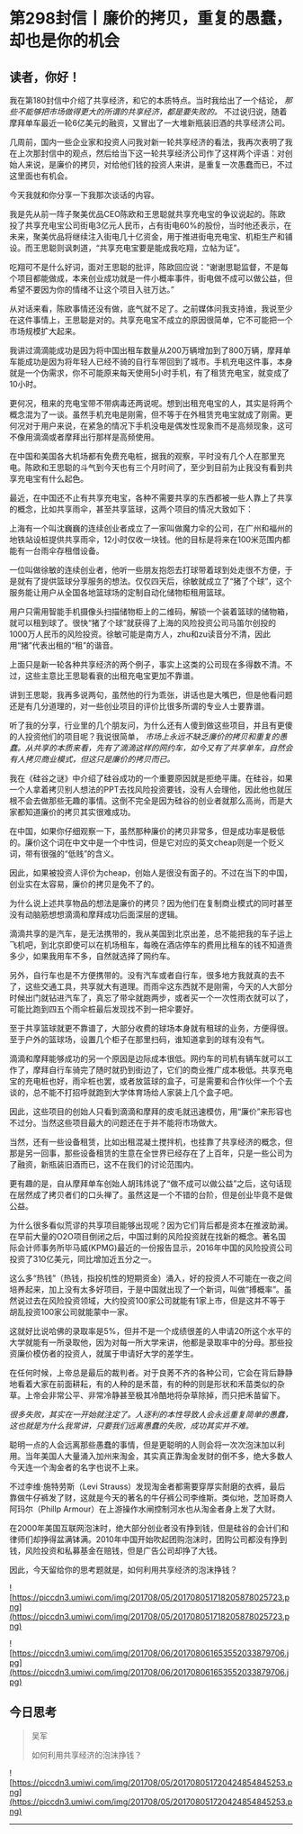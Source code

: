 # 第298封信丨廉价的拷贝，重复的愚蠢，却也是你的机会

## 读者，你好！

我在第180封信中介绍了共享经济，和它的本质特点。当时我给出了一个结论， *那些不能够把市场做得更大的所谓的共享经济，都是要失败的。* 不过说归说，随着摩拜单车最近一轮6亿美元的融资，又冒出了一大堆新瓶装旧酒的共享经济公司。

几周前，国内一些企业家和投资人问我对新一轮共享经济的看法，我再次表明了我在上次那封信中的观点，然后给当下这一轮共享经济公司作了这样两个评语：对创始人来说，是廉价的拷贝，对给他们钱的投资人来讲，是重复一次愚蠢而已，不过这里面也有机会。

今天我就和你分享一下我那次谈话的内容。

我是先从前一阵子聚美优品CEO陈欧和王思聪就共享充电宝的争议说起的。陈欧投了共享充电宝公司街电3亿元人民币，占有街电60%的股份，当时他还表示，在未来，聚美优品将继续注入街电几十亿资金，用于推进街电充电宝、机柜生产和铺设。而王思聪则讽刺道，“共享充电宝要是能成我吃翔，立帖为证”。

吃翔可不是什么好词，面对王思聪的批评，陈欧回应说：“谢谢思聪监督，不是每个项目都能做成，本来创业成功就是一件小概率事件，街电做不成可以做公益，但希望不要因为你的情绪不让这个项目入驻万达。”

从对话来看，陈欧事情还没有做，底气就不足了。之前媒体问我支持谁，我说至少在这件事情上，王思聪是对的。共享充电宝不成立的原因很简单，它不可能把一个市场规模扩大起来。

我讲过滴滴能成功是因为将中国出租车数量从200万辆增加到了800万辆，摩拜单车能成功是因为将年轻人已经不骑的自行车带回到了城市。手机充电这件事，本身就是一个伪需求，你不可能原来每天使用5小时手机，有了租赁充电宝，就变成了10小时。

更何况，租来的充电宝带不带病毒还两说呢。想到出租充电宝的人，其实是将两个概念混为了一谈。虽然手机充电是刚需，但不等于在外租赁充电宝就成了刚需。更何况对于用户来说，在紧急的情况下手机没电是偶发性现象而不是高频现象，这可不像用滴滴或者摩拜出行那样是高频使用。

在中国和美国各大机场都有免费充电桩，据我的观察，平时没有几个人在那里充电。陈欧和王思聪的斗气到今天也有三个月时间了，至少到目前为止我没有看到共享充电宝有什么起色。

最近，在中国还不止有共享充电宝，各种不需要共享的东西都被一些人靠上了共享的概念，比如共享雨伞，甚至共享篮球，这两个项目的情况大致如下：

上海有一个叫沈巍巍的连续创业者成立了一家叫做魔力伞的公司，在广州和福州的地铁站设桩提供共享雨伞，12小时仅收一块钱。他的目标是将来在100米范围内都能有一台雨伞存租借设备。

一位叫做徐敏的连续创业者，他听一些朋友抱怨去打球带着球到处走很不方便，于是就有了提供篮球分享服务的想法。仅仅四天后，徐敏就成立了“猪了个球”，这个服务能让用户从全国各地篮球场的定制自动化储物柜租用篮球。

用户只需用智能手机摄像头扫描储物柜上的二维码，解锁一个装着篮球的储物箱，就可以租到球了。很快“猪了个球”就获得了上海的风险投资公司马笛尔创投的1000万人民币的风险投资。徐敏可能是南方人，zhu和zu读音分不清，因此用“猪”代表出租的“租”的谐音。

上面只是新一轮各种共享经济的两个例子，事实上这类的公司现在多得数不清。不过，这些主意比王思聪看衰的出租充电宝更加不靠谱。

讲到王思聪，我再多说两句，虽然他的行为乖张，讲话也是大嘴巴，但是他看问题还是有几分道理的，对一些创业项目的评价比很多所谓的专业人士要靠谱。

听了我的分享，行业里的几个朋友问，为什么还有人傻到做这些项目，并且有更傻的人投资他们的项目呢？我说很简单， *市场上永远不缺乏廉价的拷贝和重复的愚蠢。从共享的本质来看，先有了滴滴这样的网约车，如今又有了共享单车，自然会有人拷贝商业模式，但这只是廉价的拷贝而已。*

我在《硅谷之谜》中介绍了硅谷成功的一个重要原因就是拒绝平庸。在硅谷，如果一个人拿着拷贝别人想法的PPT去找风险投资要钱，没有人会理他，因此他也就压根不会去做那些无趣的事情。这倒不完全是因为硅谷的创业者就那么高尚，而是大家都知道廉价的拷贝其实很难成功。

在中国，如果你仔细观察一下，虽然那种廉价的拷贝非常多，但是成功率是极低的。廉价这个词在中文中是一个中性词，但是它对应的英文cheap则是一个贬义词，带有很强的“低贱”的含义。

因此，如果被投资人评价为cheap，创始人是很没有面子的。不过在当下的中国，创业实在太容易，廉价的拷贝是免不了的。

为什么说上述共享物品的想法是廉价的拷贝？因为他们在复制商业模式的同时甚至没有动脑筋想想滴滴和摩拜成功后面深层的逻辑。

滴滴共享的是汽车，是无法携带的，我从美国到北京出差，总不能把我的车子运上飞机吧，到北京即使可以在机场租车，每晚在酒店停车的费用比租车的钱不知道贵多少，如果我用车不多，自然就选择了网约车。

另外，自行车也是不方便携带的。没有汽车或者自行车，很多地方我就真的去不了，这些交通工具，共享就大有道理。而雨伞这东西就不是刚需，今天的人大部分时候出门就钻进汽车了，真忘了带伞就跑两步，或者买一个一次性雨衣就可以了，可能比跑到四五个雨伞桩最后发现找不到一把伞要好。

至于共享篮球就更不靠谱了，大部分收费的球场本身就有租球的业务，方便得很。至于户外的篮球场，设置几个柜子在那里扫码，谁知道拿到的球有没有气。

滴滴和摩拜能够成功的另一个原因是边际成本很低。网约车的司机有辆车就可以工作了，摩拜自行车骑完了随时就扔到街边了，它们的商业推广成本极低。共享充电宝的充电桩也好，雨伞桩也罢，或者放篮球的盒子，可是需要和合作伙伴一个个去谈的，总不能不打招呼就跑到大学体育场给人家装上几个盒子吧。

因此，这些项目的创始人只看到滴滴和摩拜的皮毛就迅速模仿，用“廉价”来形容也不过分。当然这些项目最大的问题还在于并不能将市场做大。

当然，还有一些设备租赁，比如出租混凝土搅拌机，也挂靠了共享经济的概念，但那是另一回事，那些设备租赁的生意在全世界已经存在了上百年，只是一些公司为了融资，新瓶装旧酒而已，这不在我们的讨论范围内。

更有趣的是，自从摩拜单车创始人胡玮炜说了“做不成可以做公益”之后，这句话现在居然成了拷贝者们的口头禅了。虽然这是一个不错的台阶，但是创业毕竟不是做公益。

为什么很多看似荒谬的共享项目能够出现呢？因为它们背后都是资本在推波助澜。在早前大量的O2O项目倒闭之后，中国过剩的风险投资就在找新的概念。著名国际会计师事务所毕马威(KPMG)最近的一份报告显示，2016年中国的风险投资公司投资了310亿美元，同比增加近五分之一。

这么多“热钱”（热钱，指投机性的短期资金）涌入，好的投资人不可能在一夜之间培养起来，加上没有太多好项目，于是中国就出现了一个新词，叫做“搏概率”。虽然说过去在风险投资领域，大约投资100家公司就能有1家上市，但是这并不等于胡乱投资100家公司就能蒙中一家。

这就好比说哈佛的录取率是5%，但并不是一个成绩很差的人申请20所这个水平的大学就能有一所录取他，因为对每一所大学来讲，他都是录取率中的分母。那些投资廉价模仿者的投资人，就属于申请好大学的差学生。

在任何时候，上帝总是最后的裁判者。对于良莠不齐的各种公司，它会在背后静静地看着大家在前面耕耘，有的人种的是禾苗，有的种的则是形状和禾苗类似的杂草。上帝会非常公平、非常冷静甚至极其冷酷地将杂草除掉，而只把禾苗留下。

 *很多失败，其实在一开始就注定了。人逐利的本性导致人会永远重复简单的愚蠢，这也就是为什么我常讲，只要我们远离愚蠢的失败，成功其实并不难。*

聪明一点的人会远离那些愚蠢的事情，但是更聪明的人则会将一次次泡沫加以利用。当年美国人大量涌入加州来淘金，其实真正靠淘金发财的倒不多，绝大多数人今天连一个淘金者的名字也说不上来。

不过李维·施特劳斯（Levi Strauss）发现淘金者都需要穿厚实耐磨的衣裤，最后靠做牛仔裤发了财，这就是今天的著名的牛仔裤公司李维斯。类似地，芝加哥商人阿玛尔（Phillp Armour）在上游操作水闸控制河水也从淘金者身上发了大财。

在2000年美国互联网泡沫时，绝大部分创业者没有挣到钱，但是硅谷的会计们和律师们却挣得盆满钵满。2010年中国开始吹起团购泡沫时，团购公司都没有挣到钱，风险投资和私募基金在赔钱，但是广告公司却挣了大钱。

因此，今天留给你的思考题就是，如何利用共享经济的泡沫挣钱？

![https://piccdn3.umiwi.com/img/201708/05/201708051718205878025723.png](https://piccdn3.umiwi.com/img/201708/05/201708051718205878025723.png)

![https://piccdn3.umiwi.com/img/201708/06/201708061653552033879706.jpg](https://piccdn3.umiwi.com/img/201708/06/201708061653552033879706.jpg)

## 今日思考

> 吴军
> 
> 如何利用共享经济的泡沫挣钱？

![https://piccdn3.umiwi.com/img/201708/05/201708051720424854845253.png](https://piccdn3.umiwi.com/img/201708/05/201708051720424854845253.png)

---
